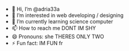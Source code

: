 - 👋 Hi, I’m @adria33a
- 👀 I’m interested in web developing / designing
- 🌱 I’m currently learning science computer
- 📫 How to reach me DONT IM SHY
- 😄 Pronouns: she THERES ONLY TWO
- ⚡ Fun fact: IM FUN fr

<!---
adria33a/adria33a is a ✨ special ✨ repository because its `README.md` (this file) appears on your GitHub profile.
You can click the Preview link to take a look at your changes.
--->
